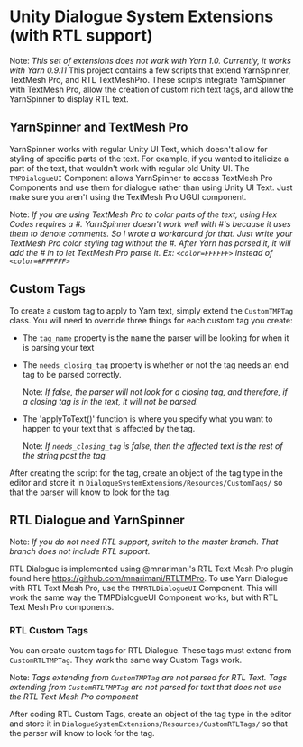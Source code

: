 # Unity Dialogue System Extensions (with RTL support)
Note: *This set of extensions does not work with Yarn 1.0. Currently, it works with Yarn 0.9.11*
 This project contains a few scripts that extend YarnSpinner, TextMesh Pro, and RTL TextMeshPro. These scripts integrate YarnSpinner with TextMesh Pro, allow the creation of custom rich text tags, and allow the YarnSpinner to display RTL text.

## YarnSpinner and TextMesh Pro
 YarnSpinner works with regular Unity UI Text, which doesn't allow for styling of specific parts of the text. For example, if you wanted to italicize a part of the text, that wouldn't work with regular old Unity UI. The `TMPDialogueUI` Component allows YarnSpinner to access TextMesh Pro Components and use them for dialogue rather than using Unity UI Text. Just make sure you aren't using the TextMesh Pro UGUI component.
 
 Note: *If you are using TextMesh Pro to color parts of the text, using Hex Codes requires a #. YarnSpinner doesn't work well with #'s because it uses them to denote comments. So I wrote a workaround for that. Just write your TextMesh Pro color styling tag without the #. After Yarn has parsed it, it will add the # in to let TextMesh Pro parse it. Ex: `<color=FFFFFF>` instead of `<color=#FFFFFF>`*

## Custom Tags
 To create a custom tag to apply to Yarn text, simply extend the `CustomTMPTag` class.
 You will need to override three things for each custom tag you create:
 - The `tag_name` property is the name the parser will be looking for when it is parsing your text
 - The `needs_closing_tag` property is whether or not the tag needs an end tag to be parsed correctly. 
 
   Note: *If false, the parser will not look for a closing tag, and therefore, if a closing tag is in the text, it will not be parsed.*
 - The 'applyToText()' function is where you specify what you want to happen to your text that is affected by the tag.
 
   Note: *If `needs_closing_tag` is false, then the affected text is the rest of the string past the tag.*
   
 After creating the script for the tag, create an object of the tag type in the editor and store it in `DialogueSystemExtensions/Resources/CustomTags/` so that the parser will know to look for the tag.
## RTL Dialogue and YarnSpinner
 Note: *If you do not need RTL support, switch to the master branch. That branch does not include RTL support.*
 
 RTL Dialogue is implemented using @mnarimani's RTL Text Mesh Pro plugin found here https://github.com/mnarimani/RTLTMPro. To use Yarn Dialogue with RTL Text Mesh Pro, use the `TMPRTLDialogueUI` Component. This will work the same way the TMPDialogueUI Component works, but with RTL Text Mesh Pro components.
 
 ### RTL Custom Tags
 You can create custom tags for RTL Dialogue. These tags must extend from `CustomRTLTMPTag`. They work the same way Custom Tags work.
 
 Note: *Tags extending from `CustomTMPTag` are not parsed for RTL Text. Tags extending from `CustomRTLTMPTag` are not parsed for text that does not use the RTL Text Mesh Pro component*
 
 After coding RTL Custom Tags, create an object of the tag type in the editor and store it in `DialogueSystemExtensions/Resources/CustomRTLTags/` so that the parser will know to look for the tag.
